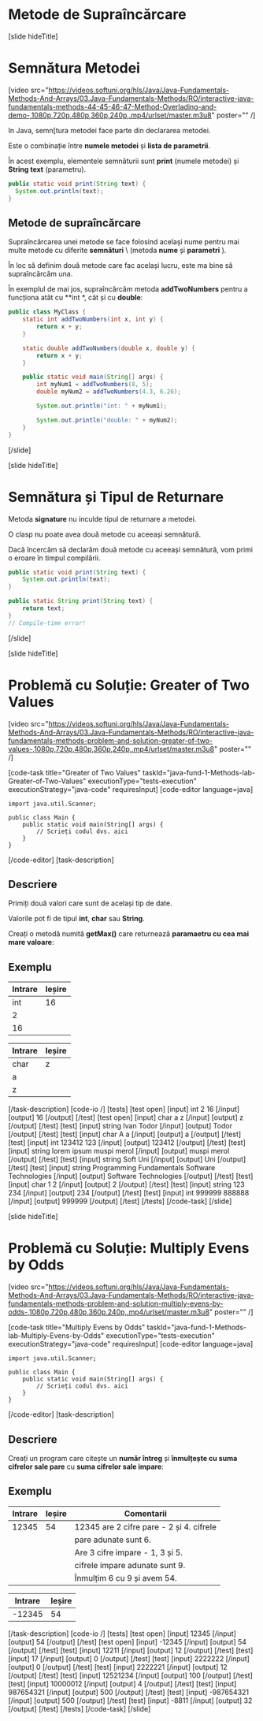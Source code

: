 # Metode de Supraîncărcare

[slide hideTitle]
# Semnătura Metodei
[video src="https://videos.softuni.org/hls/Java/Java-Fundamentals-Methods-And-Arrays/03.Java-Fundamentals-Methods/RO/interactive-java-fundamentals-methods-44-45-46-47-Method-Overlading-and-demo-,1080p,720p,480p,360p,240p,.mp4/urlset/master.m3u8" poster="" /]


In Java, semn[tura metodei face parte din declararea metodei.

Este o combinație între **numele metodei** și **lista de parametrii**.

În acest exemplu, elementele semnăturii sunt **print** (numele metodei) și **String text** (parametru).

```Java
public static void print(String text) {
  System.out.println(text);
}
```

## Metode de supraîncărcare

Supraîncărcarea unei metode se face folosind același nume pentru mai multe metode cu diferite **semnături** \ (metoda **nume** și **parametri** \).

În loc să definim două metode care fac același lucru, este ma bine să supraîncărcăm una.

În exemplul de mai jos, supraîncărcăm metoda **addTwoNumbers** pentru a funcționa atât cu **int *, cât și cu **double**:

```java live no-template
public class MyClass {
    static int addTwoNumbers(int x, int y) {
        return x + y;
    }

    static double addTwoNumbers(double x, double y) {
        return x + y;
    }

    public static void main(String[] args) {
        int myNum1 = addTwoNumbers(8, 5);
        double myNum2 = addTwoNumbers(4.3, 6.26);

        System.out.println("int: " + myNum1);

        System.out.println("double: " + myNum2);
    }
}
```


[/slide]

[slide hideTitle]
# Semnătura și Tipul de Returnare 

Metoda  **signature** nu inculde tipul de returnare a metodei.

O clasp nu poate avea două metode cu aceeași semnătură. 

Dacă încercăm să declarăm două metode cu aceeași semnătură, vom primi o eroare în timpul compilării.

```Java
public static void print(String text) {
    System.out.println(text);
}

public static String print(String text) {
    return text;
}
// Compile-time error!
```
[/slide]

[slide hideTitle]
# Problemă cu Soluție: Greater of Two Values

[video src="https://videos.softuni.org/hls/Java/Java-Fundamentals-Methods-And-Arrays/03.Java-Fundamentals-Methods/RO/interactive-java-fundamentals-methods-problem-and-solution-greater-of-two-values-,1080p,720p,480p,360p,240p,.mp4/urlset/master.m3u8" poster="" /]

[code-task title="Greater of Two Values" taskId="java-fund-1-Methods-lab-Greater-of-Two-Values" executionType="tests-execution" executionStrategy="java-code" requiresInput]
[code-editor language=java]

```
import java.util.Scanner;

public class Main {
    public static void main(String[] args) {
        // Scrieți codul dvs. aici
    }
}
```
[/code-editor]
[task-description]
## Descriere
Primiți două valori care sunt de același tip de date.

Valorile pot fi de tipul  **int**, **char** sau **String**.

Creați o metodă numită **getMax()** care returnează **paramaetru cu cea mai mare valoare**:

## Exemplu
|**Intrare**|**Ieșire** |
| --- | --- | 
| int | 16 |
| 2 | |
| 16 | |

|**Intrare**|**Ieșire** |
| --- | --- | 
| char | z |
| a | |
| z | |


[/task-description]
[code-io /]
[tests]
[test open]
[input]
int
2
16
[/input]
[output]
16
[/output]
[/test]
[test open]
[input]
char
a
z
[/input]
[output]
z
[/output]
[/test]
[test]
[input]
string
Ivan
Todor
[/input]
[output]
Todor
[/output]
[/test]
[test]
[input]
char
A
a
[/input]
[output]
a
[/output]
[/test]
[test]
[input]
int
123412
123
[/input]
[output]
123412
[/output]
[/test]
[test]
[input]
string
lorem ipsum
muspi merol
[/input]
[output]
muspi merol
[/output]
[/test]
[test]
[input]
string
Soft
Uni
[/input]
[output]
Uni
[/output]
[/test]
[test]
[input]
string
Programming Fundamentals
Software Technologies
[/input]
[output]
Software Technologies
[/output]
[/test]
[test]
[input]
char
1
2
[/input]
[output]
2
[/output]
[/test]
[test]
[input]
string
123
234
[/input]
[output]
234
[/output]
[/test]
[test]
[input]
int
999999
888888
[/input]
[output]
999999
[/output]
[/test]
[/tests]
[/code-task]
[/slide]


[slide hideTitle]
# Problemă cu Soluție: Multiply Evens by Odds
[video src="https://videos.softuni.org/hls/Java/Java-Fundamentals-Methods-And-Arrays/03.Java-Fundamentals-Methods/RO/interactive-java-fundamentals-methods-problem-and-solution-multiply-evens-by-odds-,1080p,720p,480p,360p,240p,.mp4/urlset/master.m3u8" poster="" /]

[code-task title="Multiply Evens by Odds" taskId="java-fund-1-Methods-lab-Multiply-Evens-by-Odds" executionType="tests-execution" executionStrategy="java-code" requiresInput]
[code-editor language=java]
```
import java.util.Scanner;

public class Main {
    public static void main(String[] args) {
        // Scrieți codul dvs. aici
    }
}
```
[/code-editor]
[task-description]
## Descriere
Creați un program care citește un **număr întreg** și **înmulțește cu suma cifrelor sale pare** cu **suma cifrelor sale impare**:

## Exemplu
|**Intrare**|**Ieșire** |**Comentarii**|
| --- | --- | --- |
| 12345 | 54 | 12345 are 2 cifre pare - 2 și 4. cifrele  |
| | | pare adunate sunt 6. |
| | | Are 3 cifre impare - 1, 3 și 5.  |
| | | cifrele impare adunate sunt 9. |
| | | Înmulțim 6 cu 9 și avem 54. |


|**Intrare**|**Ieșire** |
| --- | --- |
| -12345 | 54 |

[/task-description]
[code-io /]
[tests]
[test open]
[input]
12345
[/input]
[output]
54
[/output]
[/test]
[test open]
[input]
-12345
[/input]
[output]
54
[/output]
[/test]
[test]
[input]
12211
[/input]
[output]
12
[/output]
[/test]
[test]
[input]
17
[/input]
[output]
0
[/output]
[/test]
[test]
[input]
2222222
[/input]
[output]
0
[/output]
[/test]
[test]
[input]
2222221
[/input]
[output]
12
[/output]
[/test]
[test]
[input]
12521234
[/input]
[output]
100
[/output]
[/test]
[test]
[input]
10000012
[/input]
[output]
4
[/output]
[/test]
[test]
[input]
987654321
[/input]
[output]
500
[/output]
[/test]
[test]
[input]
-987654321
[/input]
[output]
500
[/output]
[/test]
[test]
[input]
-8811
[/input]
[output]
32
[/output]
[/test]
[/tests]
[/code-task]
[/slide]

